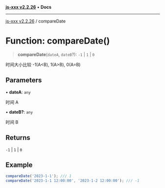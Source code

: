 [**js-xxx v2.2.26**](../README.md) • **Docs**

***

[js-xxx v2.2.26](../README.md) / compareDate

# Function: compareDate()

> **compareDate**(`dateA`, `dateB`?): `-1` \| `1` \| `0`

时间大小比较
-1(A<B), 1(A>B), 0(A=B)

## Parameters

• **dateA**: `any`

时间 A

• **dateB?**: `any`

时间 B

## Returns

`-1` \| `1` \| `0`

## Example

```ts
compareDate('2023-1-1'); /// 1
compareDate('2023-1-1 12:00:00', '2023-1-2 12:00:00'); /// -1
```
